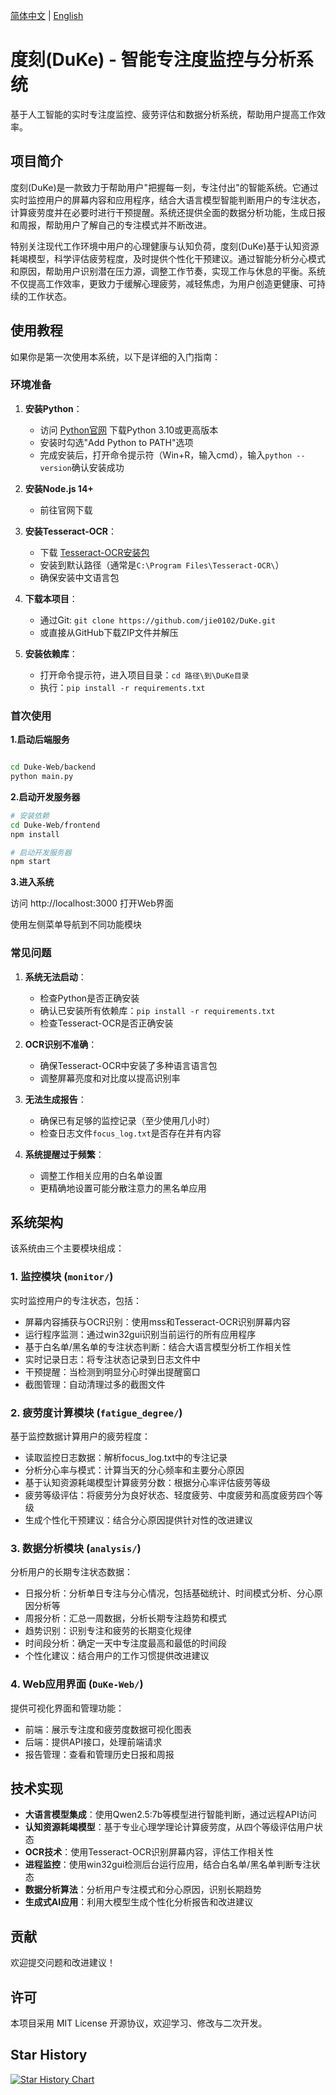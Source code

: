 [简体中文](README.CHN.md) | [English](README.md)

# 度刻(DuKe) - 智能专注度监控与分析系统
基于人工智能的实时专注度监控、疲劳评估和数据分析系统，帮助用户提高工作效率。

## 项目简介

度刻(DuKe)是一款致力于帮助用户"把握每一刻，专注付出"的智能系统。它通过实时监控用户的屏幕内容和应用程序，结合大语言模型智能判断用户的专注状态，计算疲劳度并在必要时进行干预提醒。系统还提供全面的数据分析功能，生成日报和周报，帮助用户了解自己的专注模式并不断改进。

特别关注现代工作环境中用户的心理健康与认知负荷，度刻(DuKe)基于认知资源耗竭模型，科学评估疲劳程度，及时提供个性化干预建议。通过智能分析分心模式和原因，帮助用户识别潜在压力源，调整工作节奏，实现工作与休息的平衡。系统不仅提高工作效率，更致力于缓解心理疲劳，减轻焦虑，为用户创造更健康、可持续的工作状态。

## 使用教程

如果你是第一次使用本系统，以下是详细的入门指南：

### 环境准备

1. **安装Python**：
   - 访问 [Python官网](https://www.python.org/downloads/) 下载Python 3.10或更高版本
   - 安装时勾选"Add Python to PATH"选项
   - 完成安装后，打开命令提示符（Win+R，输入cmd），输入`python --version`确认安装成功

2. **安装Node.js 14+**
   - 前往官网下载

2. **安装Tesseract-OCR**：
   - 下载 [Tesseract-OCR安装包](https://github.com/UB-Mannheim/tesseract/wiki)
   - 安装到默认路径（通常是`C:\Program Files\Tesseract-OCR\`）
   - 确保安装中文语言包

3. **下载本项目**：
   - 通过Git: `git clone https://github.com/jie0102/DuKe.git`
   - 或直接从GitHub下载ZIP文件并解压

4. **安装依赖库**：
   - 打开命令提示符，进入项目目录：`cd 路径\到\DuKe目录`
   - 执行：`pip install -r requirements.txt`

### 首次使用
**1.启动后端服务**
```bash

cd Duke-Web/backend
python main.py

```
**2.启动开发服务器**
```bash
# 安装依赖
cd Duke-Web/frontend
npm install

# 启动开发服务器
npm start
```
**3.进入系统**

访问 http://localhost:3000 打开Web界面

使用左侧菜单导航到不同功能模块

### 常见问题

1. **系统无法启动**：
   - 检查Python是否正确安装
   - 确认已安装所有依赖库：`pip install -r requirements.txt`
   - 检查Tesseract-OCR是否正确安装

2. **OCR识别不准确**：
   - 确保Tesseract-OCR中安装了多种语言语言包
   - 调整屏幕亮度和对比度以提高识别率

3. **无法生成报告**：
   - 确保已有足够的监控记录（至少使用几小时）
   - 检查日志文件`focus_log.txt`是否存在并有内容

4. **系统提醒过于频繁**：
   - 调整工作相关应用的白名单设置
   - 更精确地设置可能分散注意力的黑名单应用

## 系统架构

该系统由三个主要模块组成：

### 1. 监控模块 (`monitor/`)

实时监控用户的专注状态，包括：
- 屏幕内容捕获与OCR识别：使用mss和Tesseract-OCR识别屏幕内容
- 运行程序监测：通过win32gui识别当前运行的所有应用程序
- 基于白名单/黑名单的专注状态判断：结合大语言模型分析工作相关性
- 实时记录日志：将专注状态记录到日志文件中
- 干预提醒：当检测到明显分心时弹出提醒窗口
- 截图管理：自动清理过多的截图文件

### 2. 疲劳度计算模块 (`fatigue_degree/`)

基于监控数据计算用户的疲劳程度：
- 读取监控日志数据：解析focus_log.txt中的专注记录
- 分析分心率与模式：计算当天的分心频率和主要分心原因
- 基于认知资源耗竭模型计算疲劳分数：根据分心率评估疲劳等级
- 疲劳等级评估：将疲劳分为良好状态、轻度疲劳、中度疲劳和高度疲劳四个等级
- 生成个性化干预建议：结合分心原因提供针对性的改进建议

### 3. 数据分析模块 (`analysis/`)

分析用户的长期专注状态数据：
- 日报分析：分析单日专注与分心情况，包括基础统计、时间模式分析、分心原因分析等
- 周报分析：汇总一周数据，分析长期专注趋势和模式
- 趋势识别：识别专注和疲劳的长期变化规律
- 时间段分析：确定一天中专注度最高和最低的时间段
- 个性化建议：结合用户的工作习惯提供改进建议

### 4. Web应用界面 (`DuKe-Web/`)

提供可视化界面和管理功能：
- 前端：展示专注度和疲劳度数据可视化图表
- 后端：提供API接口，处理前端请求
- 报告管理：查看和管理历史日报和周报


## 技术实现

- **大语言模型集成**：使用Qwen2.5:7b等模型进行智能判断，通过远程API访问
- **认知资源耗竭模型**：基于专业心理学理论计算疲劳度，从四个等级评估用户状态
- **OCR技术**：使用Tesseract-OCR识别屏幕内容，评估工作相关性
- **进程监控**：使用win32gui检测后台运行应用，结合白名单/黑名单判断专注状态
- **数据分析算法**：分析用户专注模式和分心原因，识别长期趋势
- **生成式AI应用**：利用大模型生成个性化分析报告和改进建议

## 贡献

欢迎提交问题和改进建议！

## 许可

本项目采用 MIT License 开源协议，欢迎学习、修改与二次开发。


## Star History

<a href="https://www.star-history.com/#jie0102/DuKe&Date">
 <picture>
   <source media="(prefers-color-scheme: dark)" srcset="https://api.star-history.com/svg?repos=jie0102/DuKe&type=Date&theme=dark" />
   <source media="(prefers-color-scheme: light)" srcset="https://api.star-history.com/svg?repos=jie0102/DuKe&type=Date" />
   <img alt="Star History Chart" src="https://api.star-history.com/svg?repos=jie0102/DuKe&type=Date" />
 </picture>
</a>